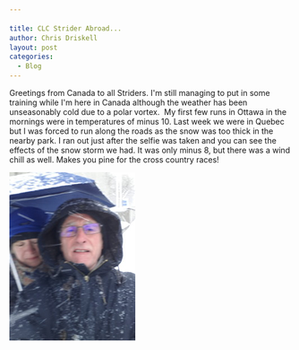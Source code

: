 ```yaml
---

title: CLC Strider Abroad...
author: Chris Driskell
layout: post
categories:
  - Blog
---
```

<p>
  Greetings from Canada to all Striders. I'm still managing to put in some training while I'm here in Canada although the weather has been unseasonably cold due to a polar vortex.  My first few runs in Ottawa in the mornings were in temperatures of minus 10. Last week we were in Quebec but I was forced to run along the roads as the snow was too thick in the nearby park. I ran out just after the selfie was taken and you can see the effects of the snow storm we had. It was only minus 8, but there was a wind chill as well. Makes you pine for the cross country races!
</p>

<p>
  <img src="/images/2016/04/20160407_0945461-225x300.jpg" alt="20160407_094546"/>
</p>
